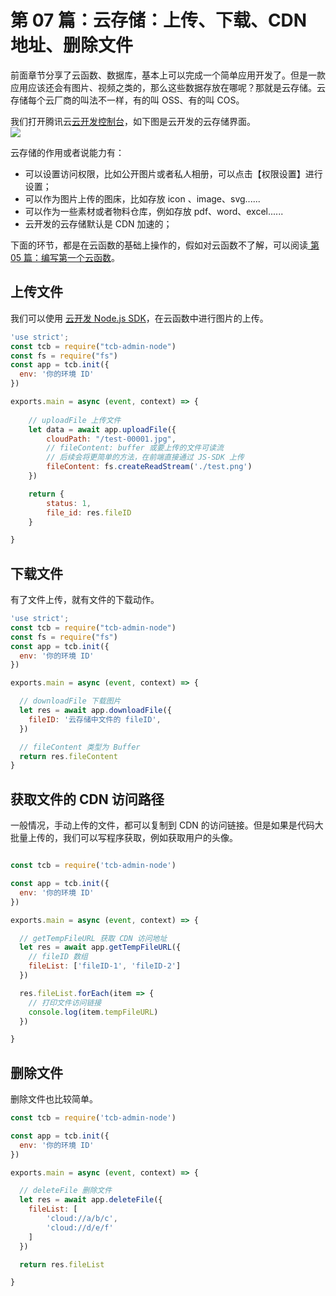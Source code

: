 # 第 07 篇：云存储：上传、下载、CDN 地址、删除文件   

前面章节分享了云函数、数据库，基本上可以完成一个简单应用开发了。但是一款应用应该还会有图片、视频之类的，那么这些数据存放在哪呢？那就是云存储。云存储每个云厂商的叫法不一样，有的叫 OSS、有的叫 COS。       

我们打开腾讯云[云开发控制台](https://console.cloud.tencent.com/tcb/storage)，如下图是云开发的云存储界面。       
![](https://6f70-open-cloud-5d89b0-1300954686.tcb.qcloud.la/serverless-reading/29.png)        

云存储的作用或者说能力有：

- 可以设置访问权限，比如公开图片或者私人相册，可以点击【权限设置】进行设置；
- 可以作为图片上传的图床，比如存放 icon 、image、svg......
- 可以作为一些素材或者物料仓库，例如存放 pdf、word、excel......
- 云开发的云存储默认是 CDN 加速的；


下面的环节，都是在云函数的基础上操作的，假如对云函数不了解，可以阅读[ 第 05 篇：编写第一个云函数](./05.md)。


## 上传文件      
我们可以使用 [云开发 Node.js SDK](https://docs.cloudbase.net/api-reference/server/node/initialization.html)，在云函数中进行图片的上传。     

```js
'use strict';
const tcb = require("tcb-admin-node")
const fs = require("fs")
const app = tcb.init({
  env: '你的环境 ID'
})

exports.main = async (event, context) => {
    
    // uploadFile 上传文件
    let data = await app.uploadFile({
        cloudPath: "/test-00001.jpg",
        // fileContent: buffer 或要上传的文件可读流
        // 后续会将更简单的方法，在前端直接通过 JS-SDK 上传
        fileContent: fs.createReadStream('./test.png') 
    })

    return {
        status: 1,
        file_id: res.fileID
    }

}
```    


## 下载文件
有了文件上传，就有文件的下载动作。

```js
'use strict';
const tcb = require("tcb-admin-node")
const fs = require("fs")
const app = tcb.init({
  env: '你的环境 ID'
})

exports.main = async (event, context) => {

  // downloadFile 下载图片
  let res = await app.downloadFile({
    fileID: '云存储中文件的 fileID',
  })

  // fileContent 类型为 Buffer
  return res.fileContent
}
```    

## 获取文件的 CDN 访问路径      
一般情况，手动上传的文件，都可以复制到 CDN 的访问链接。但是如果是代码大批量上传的，我们可以写程序获取，例如获取用户的头像。     

```js

const tcb = require('tcb-admin-node')

const app = tcb.init({
  env: '你的环境 ID'
})

exports.main = async (event, context) => {

  // getTempFileURL 获取 CDN 访问地址
  let res = await app.getTempFileURL({
    // fileID 数组
    fileList: ['fileID-1', 'fileID-2']
  })

  res.fileList.forEach(item => {
    // 打印文件访问链接
    console.log(item.tempFileURL) 
  })

}
```

## 删除文件    
删除文件也比较简单。      
```js
const tcb = require('tcb-admin-node')

const app = tcb.init({
  env: '你的环境 ID'
})

exports.main = async (event, context) => {

  // deleteFile 删除文件
  let res = await app.deleteFile({
    fileList: [
        'cloud://a/b/c',
        'cloud://d/e/f'
    ]
  })

  return res.fileList

}

```    


